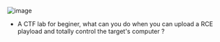 ![image](https://github.com/user-attachments/assets/9e684ed6-5d9c-4fb4-8c24-1280117bed0d)
- A CTF lab for beginer, what can you do when you can upload a RCE playload and totally control the target's computer ?
